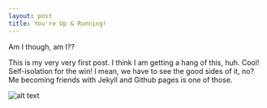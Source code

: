 ```yaml
---
layout: post
title: You're Up & Running!
---
```


Am I though, am I??


This is my very very first post. 
I think I am getting a hang of this, huh. Cool! Self-isolation for the win! 
I mean, we have to see the good sides of it, no? Me becoming friends with Jekyll and Github pages is one of those. 

![alt text](https://media.giphy.com/media/FX7A7ZBnOgz3W/giphy.gif "Quarantine stories")

